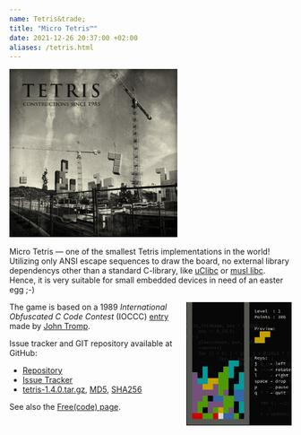 ```yaml
---
name: Tetris&trade;
title: "Micro Tetris™"
date: 2021-12-26 20:37:00 +02:00
aliases: /tetris.html
---
```

[<img class="center" src="/images/TetrisConstruction.jpg" style="width: 300px;" />](http://erikjohanssonphoto.com/work/tetris/)

Micro Tetris &mdash; one of the smallest Tetris implementations in the
world!  Utilizing only ANSI escape sequences to draw the board, no
external library dependencys other than a standard C-library, like
[uClibc](http://www.uclibc.org/) or
[musl libc](http://www.musl-libc.org/).  Hence, it is very suitable
for small embedded devices in need of an easter egg ;-)

<a href="/images/micro-tetris-color.png"><img style="float: right" alt="Color screenshot of Micro Tetris 1.4.0" src="/images/micro-tetris-color.png" height="220" /></a>

The game is based on a 1989 *International Obfuscated C Code Contest*
(IOCCC) [entry](http://www.ioccc.org/1989/tromp.hint) made by
[John Tromp](http://tromp.github.io/tetris.html).

Issue tracker and GIT repository available at GitHub:

   * [Repository](http://github.com/troglobit/tetris)
   * [Issue Tracker](http://github.com/troglobit/tetris/issues)
   * [tetris-1.4.0.tar.gz](ftp://ftp.troglobit.com/tetris/tetris-1.4.0.tar.gz),
     [MD5](ftp://ftp.troglobit.com/tetris/tetris-1.4.0.tar.gz.md5),
     [SHA256](ftp://ftp.troglobit.com/tetris/tetris-1.4.0.tar.gz.sha256)

See also the [Free(code) page](http://freecode.com/projects/micro-tetris).

